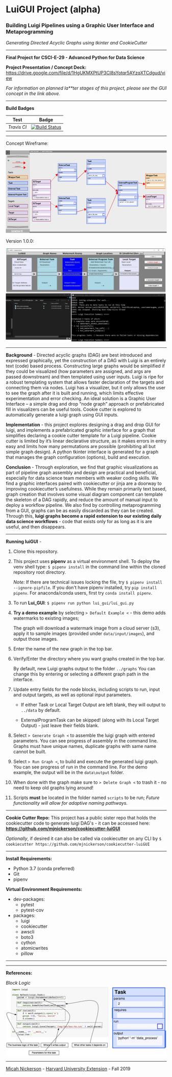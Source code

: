 # LuiGUI Project (alpha)

### Building Luigi Pipelines using a Graphic User Interface and Metaprogramming

*Generating Directed Acyclic Graphs using tkinter and CookieCutter*

------

**Final Project for CSCI-E-29 - Advanced Python for Data Science**

**Project Presentation / Concept Deck:**
https://drive.google.com/file/d/1HgUKMXPtUP3CI8sYotqr5AYzqXTCdgud/view

*For information on planned la**ter stages of this project, please see the GUI concept in the link above.*
 
------
**Build Badges**
 
Test | Badge 
--- | --- 
*Travis CI* | [![Build Status](https://travis-ci.com/mjnickerson/csci-e-29-finalproject.svg?token=Sg4NLLafiHfmBCvPrLC5&branch=master)](https://travis-ci.com/mjnickerson/csci-e-29-finalproject)

-----
Concept Wireframe:

![luiGUI Concept](https://github.com/mjnickerson/csci-e-29-finalproject/blob/master/data/input/resources/luiGUI_concept.jpg?raw=true)


Version 1.0.0:

![luiGUI Screenshot](https://github.com/mjnickerson/csci-e-29-finalproject/blob/master/data/input/resources/luiGUI_screenshot.jpg?raw=true)

-----

**Background** -  Directed acyclic graphs (DAG) are best introduced and expressed graphically, yet the construction of a DAG with Luigi is an entirely text (code) based process. Constructing large graphs would be simplified if they could be visualized (how parameters are assigned, and args are passed downstream) and then templated using user inputs. Luigi is ripe for a robust templating system that allows faster declaration of the targets and connecting them via nodes. Luigi has a visualizer, but it only allows the user to see the graph after it is built and running, which limits effective experimentation and error checking. An ideal solution is a Graphic User Interface – a simple drag and drop “node graph” approach or prefabricated fill in visualizers can be useful tools. Cookie cutter is explored to automatically generate a luigi graph using GUI inputs.

  

**Implementation** - this project explores designing a drag and drop GUI for luigi, and implements a prefabricated graphic interface for a graph that simplifies declaring a cookie cutter template for a Luigi pipeline. Cookie cutter is limited by it’s linear declarative structure, as it makes errors in entry easy and limits how many permutations are possible (prohibiting all but simple graph design). A python tkinter interface is generated for a graph that manages the graph configuration (options), build and execution.

 

**Conclusion** - Through exploration, we find that graphic visualizations as part of pipeline graph assembly and design are practical and beneficial, especially for data science team members with weaker coding skills. We find a graphic interfaces paired with cookiecutter or jinja are a doorway to improving cookiecutter’s usefulness. While they remain primarily text based, graph creation that involves some visual diagram component can template the skeleton of a DAG rapidly, and reduce the amount of manual input to deploy a workflow pipeline. We also find by controlling metaprogramming from a GUI, graphs can be as easily discarded as they can be created. Through this, **luigi graphs become a rapid extension to our existing daily data science workflows** - code that exists only for as long as it is are useful, and then disappears. 

-----

**Running luiGUI** -

1) Clone this repository.

2) This project uses **pipenv** as a virtual environment shell. To deploy the venv shell type: 
`$ pipenv install` in the command line within the cloned repository root directory.
    
    *Note:* If there are technical issues locking the file, try `$ pipenv install --ignore-pipfile`.
    If you don't have pipenv installed, try `pip install pipenv`.
    For anaconda/conda users, first try `conda install pipenv`. 

3) To run **Lui_GUI**: `$ pipenv run python lui_gui/lui_gui.py`

4) **Try a demo example** by selecting `> Default Example <` - this demo adds watermarks to existing images; 
    
    The graph will download a watermark image from a cloud server (s3), apply it to sample images (provided under `data/input/images`), and output those images.

5) Enter the name of the new graph in the top bar.

6) Verify/Enter the directory where you want graphs created in the top bar.
    
    By default, new Luigi graphs output to the folder `../graphs`
    You can change this by entering or selecting a different graph path in the interface.

7) Update entry fields for the node blocks, including scripts to run, input and output targets,
as well as optional input parameters.
   
    - If either Task or Local Target Output are left blank, they will output to `../data` by default.
    
    - ExternalProgramTask can be skipped! (along with its Local Target Output) - just leave their fields blank.

8) Select `> Generate Graph <` to assemble the luigi graph with entered parameters. You can see progress of assembly in the command line. Graphs must have unique names, duplicate graphs with same name cannot be built. 

9) Select `> Run Graph <`, to build and execute the generated luigi graph. You can see progress of run in the command line. For the demo example, the output will be in the `data\output` folder. 

10) When done with the graph make sure to `> Delete Graph <` to trash it - no need to keep old graphs lying around!

11) Scripts **must** be located in the folder named `scripts` to be run;
*Future functionality will allow for adaptive naming pathways.*


-----

**Cookie Cutter Repo:**
This project has a public sister repo that holds the cookiecutter code to generate luigi DAG's - 
it can be accessed here: **https://github.com/mjnickerson/cookiecutter-luiGUI**


*Optionally*, if desired it can also be called via cookiecutter on any CLI by
`$ cookiecutter https://github.com/mjnickerson/cookiecutter-luiGUI`

-----
**Install Requirements:**
- Python 3.7 (conda preferred)
- Git
- pipenv

**Virtual Environment Requirements:**
- dev-packages:
    - pytest
    - pytest-cov
- packages:
    - luigi
    - cookiecutter
    - awscli
    - boto3
    - cython
    - atomicwrites
    - pillow
-----
-----
**References:**

*Block Logic*
![Concept Nodeblocks](https://github.com/mjnickerson/csci-e-29-finalproject/blob/master/data/input/resources/luiGUI_block_logic.jpg?raw=true)

-----

[Micah Nickerson](mailto:min021@g.harvard.edu) - [Harvard University Extension](https://www.extension.harvard.edu/academics/graduate-degrees/data-science-degree) - Fall 2019